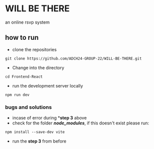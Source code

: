 # WILL BE THERE

an online rsvp system

## how to run

- clone the repositories

```
git clone https://github.com/ADCH24-GROUP-22/WILL-BE-THERE.git
```

- Change into the directory

```
cd Frontend-React
```

- run the development server locally

```
npm run dev
```

### bugs and solutions

- incase of error during ***step 3** above
- check for the folder ***node_modules***, if this doesn't exist please run:

```
npm install --save-dev vite
```

- run the **step 3** from before
